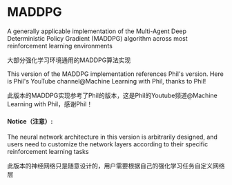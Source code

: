 # MADDPG
A generally applicable implementation of the Multi-Agent Deep Deterministic Policy Gradient (MADDPG) algorithm across most reinforcement learning environments

大部分强化学习环境通用的MADDPG算法实现

This version of the MADDPG implementation references Phil's version. Here is Phil's YouTube channel@Machine Learning with Phil, thanks to Phil!


此版本的MADDPG实现参考了Phil的版本，这是Phil的Youtube频道@Machine Learning with Phil，感谢Phil！

#### Notice（注意）:
The neural network architecture in this version is arbitrarily designed, and users need to customize the network layers according to their specific reinforcement learning tasks

此版本的神经网络只是随意设计的，用户需要根据自己的强化学习任务自定义网络层
